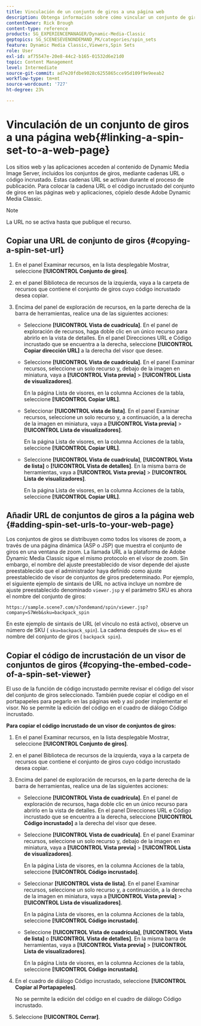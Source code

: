 ```yaml
---
title: Vinculación de un conjunto de giros a una página web
description: Obtenga información sobre cómo vincular un conjunto de giros a una página web en Adobe Dynamic Media Classic.
contentOwner: Rick Brough
content-type: reference
products: SG_EXPERIENCEMANAGER/Dynamic-Media-Classic
geptopics: SG_SCENESEVENONDEMAND_PK/categories/spin_sets
feature: Dynamic Media Classic,Viewers,Spin Sets
role: User
exl-id: af75547e-20e8-44c2-b165-01532d6e21d0
topic: Content Management
level: Intermediate
source-git-commit: ad7e20fdbe9028c6255865cce95d109f9e9eeab2
workflow-type: tm+mt
source-wordcount: '727'
ht-degree: 23%

---
```


# Vinculación de un conjunto de giros a una página web{#linking-a-spin-set-to-a-web-page}

Los sitios web y las aplicaciones acceden al contenido de Dynamic Media Image Server, incluidos los conjuntos de giros, mediante cadenas URL o código incrustado. Estas cadenas URL se activan durante el proceso de publicación. Para colocar la cadena URL o el código incrustado del conjunto de giros en las páginas web y aplicaciones, cópielo desde Adobe Dynamic Media Classic.

>[!NOTE]
>
>La URL no se activa hasta que publique el recurso.

## Copiar una URL de conjunto de giros {#copying-a-spin-set-url}

1. En el panel Examinar recursos, en la lista desplegable Mostrar, seleccione **[!UICONTROL Conjunto de giros]**.
1. en el panel Biblioteca de recursos de la izquierda, vaya a la carpeta de recursos que contiene el conjunto de giros cuyo código incrustado desea copiar.
1. Encima del panel de exploración de recursos, en la parte derecha de la barra de herramientas, realice una de las siguientes acciones:

   * Seleccione **[!UICONTROL Vista de cuadrícula]**. En el panel de exploración de recursos, haga doble clic en un único recurso para abrirlo en la vista de detalles. En el panel Direcciones URL e Código incrustado que se encuentra a la derecha, seleccione **[!UICONTROL Copiar dirección URL]** a la derecha del visor que desee.
   * Seleccione **[!UICONTROL Vista de cuadrícula]**. En el panel Examinar recursos, seleccione un solo recurso y, debajo de la imagen en miniatura, vaya a **[!UICONTROL Vista previa]** > **[!UICONTROL Lista de visualizadores]**.

     En la página Lista de visores, en la columna Acciones de la tabla, seleccione **[!UICONTROL Copiar URL]**.

   * Seleccionar **[!UICONTROL vista de lista]**. En el panel Examinar recursos, seleccione un solo recurso y, a continuación, a la derecha de la imagen en miniatura, vaya a **[!UICONTROL Vista previa]** > **[!UICONTROL Lista de visualizadores]**.

     En la página Lista de visores, en la columna Acciones de la tabla, seleccione **[!UICONTROL Copiar URL]**.

   * Seleccione **[!UICONTROL Vista de cuadrícula]**, **[!UICONTROL Vista de lista]** o **[!UICONTROL Vista de detalles]**. En la misma barra de herramientas, vaya a **[!UICONTROL Vista previa]** > **[!UICONTROL Lista de visualizadores]**.

     En la página Lista de visores, en la columna Acciones de la tabla, seleccione **[!UICONTROL Copiar URL]**.

## Añadir URL de conjuntos de giros a la página web {#adding-spin-set-urls-to-your-web-page}

Los conjuntos de giros se distribuyen como todos los visores de zoom, a través de una página dinámica (ASP o JSP) que muestra el conjunto de giros en una ventana de zoom. La llamada URL a la plataforma de Adobe Dynamic Media Classic sigue el mismo protocolo en el visor de zoom. Sin embargo, el nombre del ajuste preestablecido de visor depende del ajuste preestablecido que el administrador haya definido como ajuste preestablecido de visor de conjuntos de giros predeterminado. Por ejemplo, el siguiente ejemplo de sintaxis de URL no activa incluye un nombre de ajuste preestablecido denominado `viewer.jsp` y el parámetro SKU es ahora el nombre del conjunto de giros:

```as3
https://sample.scene7.com/s7ondemand/spin/viewer.jsp?company=S7Web&sku=backpack_spin
```

En este ejemplo de sintaxis de URL (el vínculo no está activo), observe un número de SKU ( `sku=backpack_spin`). La cadena después de `sku=` es el nombre del conjunto de giros ( `backpack spin`).

## Copiar el código de incrustación de un visor de conjuntos de giros {#copying-the-embed-code-of-a-spin-set-viewer}

El uso de la función de código incrustado permite revisar el código del visor del conjunto de giros seleccionado. También puede copiar el código en el portapapeles para pegarlo en las páginas web y así poder implementar el visor. No se permite la edición del código en el cuadro de diálogo Código incrustado.

**Para copiar el código incrustado de un visor de conjuntos de giros:**

1. En el panel Examinar recursos, en la lista desplegable Mostrar, seleccione **[!UICONTROL Conjunto de giros]**.
1. en el panel Biblioteca de recursos de la izquierda, vaya a la carpeta de recursos que contiene el conjunto de giros cuyo código incrustado desea copiar.
1. Encima del panel de exploración de recursos, en la parte derecha de la barra de herramientas, realice una de las siguientes acciones:

   * Seleccione **[!UICONTROL Vista de cuadrícula]**. En el panel de exploración de recursos, haga doble clic en un único recurso para abrirlo en la vista de detalles. En el panel Direcciones URL e Código incrustado que se encuentra a la derecha, seleccione **[!UICONTROL Código incrustado]** a la derecha del visor que desee.
   * Seleccione **[!UICONTROL Vista de cuadrícula]**. En el panel Examinar recursos, seleccione un solo recurso y, debajo de la imagen en miniatura, vaya a **[!UICONTROL Vista previa]** > **[!UICONTROL Lista de visualizadores]**.

     En la página Lista de visores, en la columna Acciones de la tabla, seleccione **[!UICONTROL Código incrustado]**.

   * Seleccionar **[!UICONTROL vista de lista]**. En el panel Examinar recursos, seleccione un solo recurso y, a continuación, a la derecha de la imagen en miniatura, vaya a **[!UICONTROL Vista previa]** > **[!UICONTROL Lista de visualizadores]**.

     En la página Lista de visores, en la columna Acciones de la tabla, seleccione **[!UICONTROL Código incrustado]**.

   * Seleccione **[!UICONTROL Vista de cuadrícula]**, **[!UICONTROL Vista de lista]** o **[!UICONTROL Vista de detalles]**. En la misma barra de herramientas, vaya a **[!UICONTROL Vista previa]** > **[!UICONTROL Lista de visualizadores]**.

     En la página Lista de visores, en la columna Acciones de la tabla, seleccione **[!UICONTROL Código incrustado]**.

1. En el cuadro de diálogo Código incrustado, seleccione **[!UICONTROL Copiar al Portapapeles]**.

   No se permite la edición del código en el cuadro de diálogo Código incrustado.

1. Seleccione **[!UICONTROL Cerrar]**.
